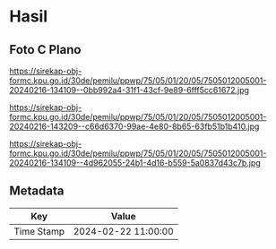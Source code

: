 # Hasil

## Foto C Plano

https://sirekap-obj-formc.kpu.go.id/30de/pemilu/ppwp/75/05/01/20/05/7505012005001-20240216-134109--0bb992a4-31f1-43cf-9e89-6fff5cc61672.jpg

https://sirekap-obj-formc.kpu.go.id/30de/pemilu/ppwp/75/05/01/20/05/7505012005001-20240216-143209--c66d6370-99ae-4e80-8b65-63fb51b1b410.jpg

https://sirekap-obj-formc.kpu.go.id/30de/pemilu/ppwp/75/05/01/20/05/7505012005001-20240216-134109--4d962055-24b1-4d16-b559-5a0837d43c7b.jpg


## Metadata

| Key        | Value               |
| ---------- | ------------------- |
| Time Stamp | 2024-02-22 11:00:00 |



